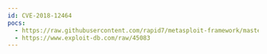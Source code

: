 ```yaml
---
id: CVE-2018-12464
pocs:
  - https://raw.githubusercontent.com/rapid7/metasploit-framework/master/modules/exploits/linux/http/microfocus_secure_messaging_gateway.rb
  - https://www.exploit-db.com/raw/45083
---
```


